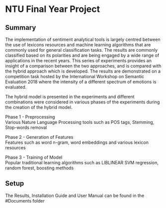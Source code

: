 ﻿# NTU Final Year Project


## Summary
The implementation of sentiment analytical tools is largely centred between the use of lexicons resources and machine learning algorithms that are commonly used for general classification tasks. The results are commonly classified based on its polarities and are being engaged by a wide range of applications in the recent years. This series of experiments provides an insight of a comparison between the two approaches, and is compared with the hybrid approach which is developed. The results are demonstrated on a competition task hosted by the International Workshop on Semantic Evaluation 2018 where the intensity of a different spectrum of emotions is evaluated.


The hybrid model is presented in the experiments and different combinations were considered in various phases of the experiments during the creation of the hybrid model.

Phase 1 - Preprocessing  
Various Nature Language Processing tools such as POS tags, Stemming, Stop-words removal

Phase 2 - Generation of Features  
Features such as word n-gram, word embeddings and various lexicon resources

Phase 3 - Training of Model  
Popular traditional learning algorithms such as LIBLINEAR SVM regression, random forest, boosting methods


## Setup
The Results, Installation Guide and User Manual can be found in the #Documents folder
